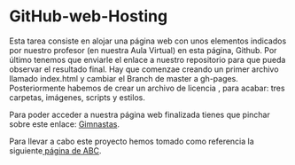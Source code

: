 # GitHub-web-Hosting
Esta tarea consiste en alojar una página web con unos elementos indicados por nuestro profesor (en nuestra Aula Virtual) en esta página, Github. Por último tenemos que enviarle el enlace a nuestro repositorio para que pueda observar el resultado final. Hay que comenzae creando un primer archivo llamado index.html y cambiar el Branch de master a gh-pages. Posteriormente habemos de crear un archivo de licencia , para acabar: tres carpetas, imágenes, scripts y estilos.
<p>Para poder acceder a nuestra página web finalizada tienes que pinchar sobre este enlace: <a href="https://www.mozilla.org/en-US/about/manifesto/">Gimnastas</a>.</p>
<p>Para llevar a cabo este proyecto hemos tomado como referencia la siguiente<a href="https://www.abc.es/contentfactory/post/2019/11/06/convocatoria-premios-conproposito/"> página de ABC</a >.</p>
